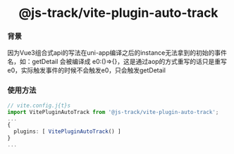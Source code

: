 <h1 align="center">@js-track/vite-plugin-auto-track</h1>

### 背景
因为Vue3组合式api的写法在uni-app编译之后的instance无法拿到的初始的事件名，如：getDetail 会被编译成
e0:()=>{}，这是通过aop的方式重写的话只是重写e0，实际触发事件的时候不会触发e0，只会触发getDetail

### 使用方法

```ts
// vite.config.j{t}s
import VitePluginAutoTrack from '@js-track/vite-plugin-auto-track';
...
{
  plugins: [ VitePluginAutoTrack() ]
}
...
```